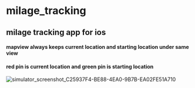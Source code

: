 # milage_tracking
## milage tracking app for ios
#### mapview always keeps current location and starting location under same view
#### red pin is current location and green pin is starting location
![simulator_screenshot_C25937F4-BE88-4EA0-9B7B-EA02FE51A710](https://user-images.githubusercontent.com/48223277/221365623-ddfc022a-3f46-42a4-88d4-bafd2108f6f7.png)
